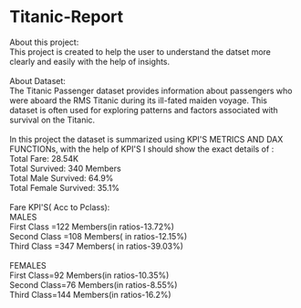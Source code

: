 # Titanic-Report<br>
About this project: <br>
This project is created to help the user to understand the datset more clearly and easily with the help of insights.<br>
 <br>
About Dataset:<br>
The Titanic Passenger dataset provides information about passengers who were aboard the RMS Titanic during its ill-fated maiden voyage. This dataset is often used for exploring patterns and factors associated with survival on the Titanic.<br>
<br>
In this project the dataset is summarized using KPI'S METRICS AND DAX FUNCTIONs, with the help of KPI'S I  should show the exact details of :<br>
Total Fare: 28.54K<br>
Total Survived: 340 Members<br>
Total Male Survived: 64.9%<br>
Total Female Survived: 35.1%<br>
<br>
Fare KPI'S( Acc to Pclass):<br>
MALES<br>
First Class =122 Members(in ratios-13.72%)<br>
Second Class =108 Members( in ratios-12.15%)<br>
Third Class =347 Members( in ratios-39.03%)<br>
<br>
FEMALES<br>
First Class=92 Members(in ratios-10.35%)<br>
Second Class=76 Members(in ratios-8.55%)<br>
Third Class=144 Members(in ratios-16.2%)<br>

